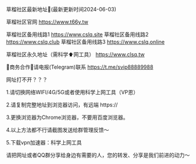 草榴社区最新地址👋(最新更新时间2024-06-03)

草榴社区官网 https://www.t66y.tw

草榴社区备用线路1 https://www.cslq.site
草榴社区备用线路2 https://www.cslq.club
草榴社区备用线路3 https://www.cslq.online

草榴社区永久地址（需科学⬆️网工具） https://www.clsq.tw

🤝商务合作🤝请电报(Telegram)联系 https://t.me/svip88889988

网址打不开？？？

1.请切换网络WIFI/4G/5G或者使用科学上网工具（VP恩）

2.请复制完整地址到浏览器访问，有远端 https://

3.更换浏览器为Chrome浏览器，不要用百度浏览器。

4.以上方法都不行请截图发送给群管理反馈～

5.下载vpn加速器：科学上网工具

请把网址或者QQ群分享给身边有需要的人，您的转发、分享是我们前进的动力～